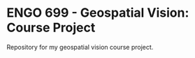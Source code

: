 # ENGO 699 - Geospatial Vision: Course Project

Repository for my geospatial vision course project.
